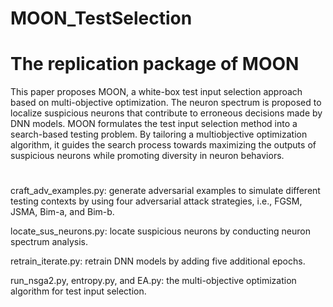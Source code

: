 # MOON_TestSelection
# The replication package of MOON

This paper proposes MOON, a white-box test input selection approach based on multi-objective optimization. The neuron spectrum is proposed to
localize suspicious neurons that contribute to erroneous decisions made by DNN models. MOON formulates the test input selection method into a search-based testing problem. By tailoring a multiobjective optimization algorithm, it guides the search process towards maximizing the outputs of suspicious neurons while promoting diversity in neuron behaviors.

# 
craft_adv_examples.py: generate adversarial examples to simulate different testing contexts by using four adversarial attack strategies, i.e., FGSM, JSMA, Bim-a, and Bim-b.

locate_sus_neurons.py: locate suspicious neurons by conducting neuron spectrum analysis. 

retrain_iterate.py: retrain DNN models by adding five additional epochs.

run_nsga2.py, entropy.py, and EA.py: the multi-objective optimization algorithm for test input selection.

